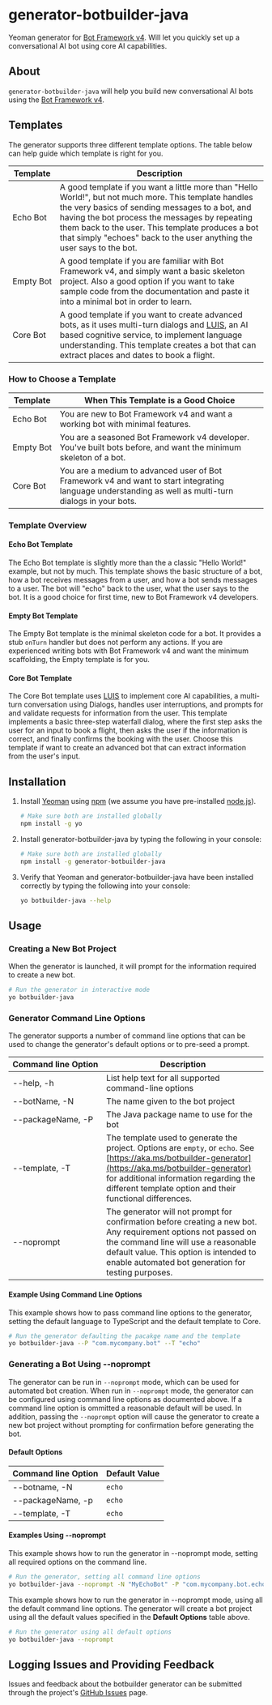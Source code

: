 # generator-botbuilder-java

Yeoman generator for [Bot Framework v4](https://dev.botframework.com).  Will let you quickly set up a conversational AI bot
using core AI capabilities.

## About

`generator-botbuilder-java` will help you build new conversational AI bots using the [Bot Framework v4](https://dev.botframework.com).

## Templates

The generator supports three different template options.  The table below can help guide which template is right for you.

|  Template  |  Description  |
| ---------- |  ---------  |
| Echo&nbsp;Bot | A good template if you want a little more than "Hello World!", but not much more.  This template handles the very basics of sending messages to a bot, and having the bot process the messages by repeating them back to the user.  This template produces a bot that simply "echoes" back to the user anything the user says to the bot. |
| Empty&nbsp;Bot | A good template if you are familiar with Bot Framework v4, and simply want a basic skeleton project.  Also a good option if you want to take sample code from the documentation and paste it into a minimal bot in order to learn. |
| Core Bot |A good template if you want to create advanced bots, as it uses multi-turn dialogs and [LUIS](https://www.luis.ai), an AI based cognitive service, to implement language understanding. This template creates a bot that can extract places and dates to book a flight.|

### How to Choose a Template

| Template | When This Template is a Good Choice |
| -------- | -------- |
| Echo&nbsp;Bot  | You are new to Bot Framework v4 and want a working bot with minimal features. |
| Empty&nbsp;Bot  | You are a seasoned Bot Framework v4 developer.  You've built bots before, and want the minimum skeleton of a bot. |
| Core Bot | You are a medium to advanced user of Bot Framework v4 and want to start integrating language understanding as well as multi-turn dialogs in your bots. |

### Template Overview

#### Echo Bot Template

The Echo Bot template is slightly more than the a classic "Hello World!" example, but not by much.  This template shows the basic structure of a bot, how a bot receives messages from a user, and how a bot sends messages to a user.  The bot will "echo" back to the user, what the user says to the bot.  It is a good choice for first time, new to Bot Framework v4 developers.

#### Empty Bot Template

The Empty Bot template is the minimal skeleton code for a bot.  It provides a stub `onTurn` handler but does not perform any actions.  If you are experienced writing bots with Bot Framework v4 and want the minimum scaffolding, the Empty template is for you.

#### Core Bot Template

The Core Bot template uses [LUIS](https://www.luis.ai) to implement core AI capabilities, a multi-turn conversation using Dialogs, handles user interruptions, and prompts for and validate requests for information from the user. This template implements a basic three-step waterfall dialog, where the first step asks the user for an input to book a flight, then asks the user if the information is correct, and finally confirms the booking with the user.  Choose this template if want to create an advanced bot that can extract information from the user's input.

## Installation

1. Install [Yeoman](http://yeoman.io) using [npm](https://www.npmjs.com) (we assume you have pre-installed [node.js](https://nodejs.org/)).

    ```bash
    # Make sure both are installed globally
    npm install -g yo
    ```

2. Install generator-botbuilder-java by typing the following in your console:

    ```bash
    # Make sure both are installed globally
    npm install -g generator-botbuilder-java
    ```

3. Verify that Yeoman and generator-botbuilder-java have been installed correctly by typing the following into your console:

    ```bash
    yo botbuilder-java --help
    ```

## Usage

### Creating a New Bot Project

When the generator is launched, it will prompt for the information required to create a new bot.

```bash
# Run the generator in interactive mode
yo botbuilder-java
```

### Generator Command Line Options

The generator supports a number of command line options that can be used to change the generator's default options or to pre-seed a prompt.

| Command&nbsp;line&nbsp;Option  | Description |
| ------------------- | ----------- |
| --help, -h        | List help text for all supported command-line options |
| --botName, -N     | The name given to the bot project |
| --packageName, -P | The Java package name to use for the bot |
| --template, -T    | The template used to generate the project.  Options are `empty`, or `echo`.  See [https://aka.ms/botbuilder-generator](https://aka.ms/botbuilder-generator) for additional information regarding the different template option and their functional differences. |
| --noprompt        | The generator will not prompt for confirmation before creating a new bot.  Any requirement options not passed on the command line will use a reasonable default value.  This option is intended to enable automated bot generation for testing purposes. |

#### Example Using Command Line Options

This example shows how to pass command line options to the generator, setting the default language to TypeScript and the default template to Core.

```bash
# Run the generator defaulting the pacakge name and the template
yo botbuilder-java --P "com.mycompany.bot" --T "echo"
```

### Generating a Bot Using --noprompt

The generator can be run in `--noprompt` mode, which can be used for automated bot creation.  When run in `--noprompt` mode, the generator can be configured using command line options as documented above.  If a command line option is ommitted a reasonable default will be used.  In addition, passing the `--noprompt` option will cause the generator to create a new bot project without prompting for confirmation before generating the bot.

#### Default Options

| Command&nbsp;line&nbsp;Option  | Default Value |
| ------------------- | ----------- |
| --botname, -N     | `echo` |
| --packageName, -p | `echo` |
| --template, -T    | `echo` |

#### Examples Using --noprompt

This example shows how to run the generator in --noprompt mode, setting all required options on the command line.

```bash
# Run the generator, setting all command line options
yo botbuilder-java --noprompt -N "MyEchoBot" -P "com.mycompany.bot.echo" -T "echo"
```

This example shows how to run the generator in --noprompt mode, using all the default command line options.  The generator will create a bot project using all the default values specified in the **Default Options** table above.

```bash
# Run the generator using all default options
yo botbuilder-java --noprompt
```

## Logging Issues and Providing Feedback

Issues and feedback about the botbuilder generator can be submitted through the project's [GitHub Issues](https://github.com/Microsoft/botbuilder-samples/issues) page.

